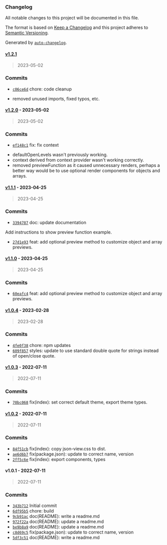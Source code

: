 ### Changelog

All notable changes to this project will be documented in this file.

The format is based on [Keep a Changelog](https://keepachangelog.com/en/1.0.0/)
and this project adheres to [Semantic Versioning](https://semver.org/spec/v2.0.0.html).

Generated by [`auto-changelog`](https://github.com/CookPete/auto-changelog).

#### [v1.2.1](https://github.com/UtahGooner/json-view/compare/v1.2.0...v1.2.1)

> 2023-05-02

### Commits

- [`c06ce6d`](https://github.com/UtahGooner/json-view/commit/c06ce6d2e09d74bb3edbcc6a7c8d9318a2718d38)  chore: code cleanup

* removed unused imports, fixed typos,  etc.

#### [v1.2.0](https://github.com/UtahGooner/json-view/compare/v1.1.1...v1.2.0) - 2023-05-02

> 2023-05-02

### Commits

- [`ef148c1`](https://github.com/UtahGooner/json-view/commit/ef148c1eb7de5e7d084dc57e7a0a53313ad7bac1)  fix: fix context

* defaultOpenLevels wasn't previously working.
* context derived from context provider wasn't working correctly.
* removed previewFunction as it caused unnecessary renders, perhaps a better way would be to use optional render components for objects and arrays.

#### [v1.1.1](https://github.com/UtahGooner/json-view/compare/v1.1.0...v1.1.1) - 2023-04-25

> 2023-04-25

### Commits

- [`3394787`](https://github.com/UtahGooner/json-view/commit/339478703ea735bba8ba183e1ead55ef8ade4c0d)  doc: update documentation

Add instructions to show preview function example.
- [`27d1e93`](https://github.com/UtahGooner/json-view/commit/27d1e9350a187f1a5b4bdd7f55504923309f0cad)  feat: add optional preview method to customize object and array previews.

#### [v1.1.0](https://github.com/UtahGooner/json-view/compare/v1.0.4...v1.1.0) - 2023-04-25

> 2023-04-25

### Commits

- [`60eafc4`](https://github.com/UtahGooner/json-view/commit/60eafc472a16630e0f05248db30f48e75edea6b7)  feat: add optional preview method to customize object and array previews.

#### [v1.0.4](https://github.com/UtahGooner/json-view/compare/v1.0.3...v1.0.4) - 2023-02-28

> 2023-02-28

### Commits

- [`4fe0f38`](https://github.com/UtahGooner/json-view/commit/4fe0f38daafeca85709cd4196b6b28c80f0ec31c)  chore: npm updates
- [`609f857`](https://github.com/UtahGooner/json-view/commit/609f8577bc20d1ea97a2952b352b01e22c361c9b)  styles: update to use standard double quote for strings instead of open/close quote.

#### [v1.0.3](https://github.com/UtahGooner/json-view/compare/v1.0.2...v1.0.3) - 2022-07-11

> 2022-07-11

### Commits

- [`70bc068`](https://github.com/UtahGooner/json-view/commit/70bc0689d220aa25ef122a29599bdd032f0ab34e)  fix(index): set correct default theme, export theme types.

#### [v1.0.2](https://github.com/UtahGooner/json-view/compare/v1.0.1...v1.0.2) - 2022-07-11

> 2022-07-11

### Commits

- [`84f51cb`](https://github.com/UtahGooner/json-view/commit/84f51cbbcf8f2ac43d843ca53db7edb6e4be8c57)  fix(index): copy json-view.css to dist.
- [`ae6d6b7`](https://github.com/UtahGooner/json-view/commit/ae6d6b7fb52a91ec230e85dbe30937ca06097833)  fix(package.json): update to correct name, version
- [`2ff5c6e`](https://github.com/UtahGooner/json-view/commit/2ff5c6ef3f1961ce71914baf004c2b07ebb93240)  fix(index): export components, types

#### v1.0.1 - 2022-07-11

> 2022-07-11

### Commits

- [`343b712`](https://github.com/UtahGooner/json-view/commit/343b712a9a5b1c63e668fd67b81f9fea94a6936a)  Initial commit
- [`6df95b5`](https://github.com/UtahGooner/json-view/commit/6df95b5690a0391aecec7f0822fa4cccd23ad611)  chore: build
- [`9cb91ac`](https://github.com/UtahGooner/json-view/commit/9cb91aca16d06d2b665c66984569b25a3a1774b7)  doc(README): write a readme.md
- [`972f22a`](https://github.com/UtahGooner/json-view/commit/972f22acad1eaeb5cac22c71f2fd36ccd9f26892)  doc(README): update a readme.md
- [`be9b8a9`](https://github.com/UtahGooner/json-view/commit/be9b8a9cc35e31d3c59c271824f7191aaa3c6045)  doc(README): update a readme.md
- [`c8d69c5`](https://github.com/UtahGooner/json-view/commit/c8d69c587b243b00a38ae8cbcf2ffc4aee3dbaad)  fix(package.json): update to correct name, version
- [`5df3c51`](https://github.com/UtahGooner/json-view/commit/5df3c516fa1bcdbfce61457867d031f347b23a3a)  doc(README): write a readme.md
